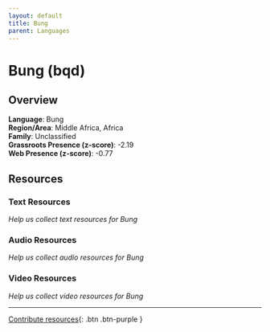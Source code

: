 ```yaml
---
layout: default
title: Bung
parent: Languages
---
```


# Bung (bqd)

## Overview

**Language**: Bung  
**Region/Area**: Middle Africa, Africa  
**Family**: Unclassified  
**Grassroots Presence (z-score)**: -2.19  
**Web Presence (z-score)**: -0.77  

## Resources

### Text Resources
*Help us collect text resources for Bung*

### Audio Resources
*Help us collect audio resources for Bung*

### Video Resources
*Help us collect video resources for Bung*

---

[Contribute resources](https://forms.office.com/e/1SfLJx3u1r){: .btn .btn-purple }
